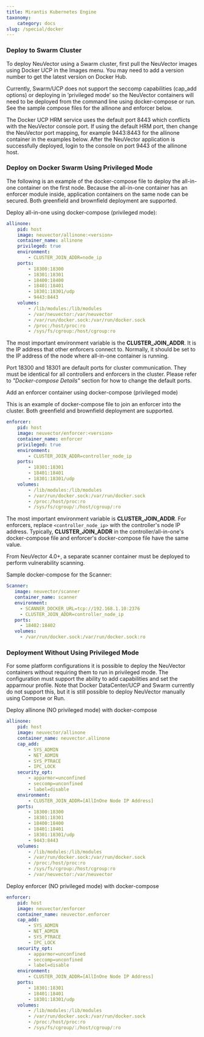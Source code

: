 ```yaml
---
title: Mirantis Kubernetes Engine
taxonomy:
    category: docs
slug: /special/docker
---
```


### Deploy to Swarm Cluster

To deploy NeuVector using a Swarm cluster, first pull the NeuVector images using Docker UCP in the Images menu. You may need to add a version number to get the latest version on Docker Hub.

Currently, Swarm/UCP does not support the seccomp capabilities (cap_add options) or deploying in ‘privileged mode’ so the NeuVector containers will need to be deployed from the command line using docker-compose or run. See the sample compose files for the allinone and enforcer below.

The Docker UCP HRM service uses the default port 8443 which conflicts with the NeuVector console port. If using the default HRM port, then change the NeuVector port mapping, for example 9443:8443 for the allinone container in the examples below. After the NeuVector application is successfully deployed, login to the console on port 9443 of the allinone host.

### Deploy on Docker Swarm Using Privileged Mode

The following is an example of the docker-compose file to deploy the all-in-one container on the first node. Because the all-in-one container has an enforcer module inside, application containers on the same node can be secured. Both greenfield and brownfield deployment are supported.

Deploy all-in-one using docker-compose (privileged mode):

```yaml
allinone:
    pid: host
    image: neuvector/allinone:<version>
    container_name: allinone
    privileged: true
    environment:
        - CLUSTER_JOIN_ADDR=node_ip
    ports:
        - 18300:18300
        - 18301:18301
        - 18400:18400
        - 18401:18401
        - 18301:18301/udp
        - 9443:8443
    volumes:
        - /lib/modules:/lib/modules
        - /var/neuvector:/var/neuvector
        - /var/run/docker.sock:/var/run/docker.sock
        - /proc:/host/proc:ro
        - /sys/fs/cgroup:/host/cgroup:ro
```

The most important environment variable is the **CLUSTER_JOIN_ADDR**. It is the IP address that other enforcers connect to. Normally, it should be set to the IP address of the node where all-in-one container is running.

Port 18300 and 18301 are default ports for cluster communication. They must be identical for all controllers and enforcers in the cluster. Please refer to *"Docker-compose Details"* section for how to change the default ports.

Add an enforcer container using docker-compose (privileged mode)

This is an example of docker-compose file to join an enforcer into the cluster. Both greenfield and brownfield deployment are supported.

```yaml
enforcer:
    pid: host
    image: neuvector/enforcer:<version>
    container_name: enforcer
    privileged: true
    environment:
        - CLUSTER_JOIN_ADDR=controller_node_ip
    ports:
        - 18301:18301
        - 18401:18401
        - 18301:18301/udp
    volumes:
        - /lib/modules:/lib/modules
        - /var/run/docker.sock:/var/run/docker.sock
        - /proc:/host/proc:ro
        - /sys/fs/cgroup/:/host/cgroup/:ro
```

The most important environment variable is **CLUSTER_JOIN_ADDR**. For enforcers, replace ```<controller_node_ip>``` with the controller's node IP address. Typically, **CLUSTER_JOIN_ADDR** in the controller/all-in-one's docker-compose file and enforcer's docker-compose file have the same value.

From NeuVector 4.0+, a separate scanner container must be deployed to perform vulnerability scanning.

Sample docker-compose for the Scanner:

```yaml
Scanner:
   image: neuvector/scanner
   container_name: scanner
   environment:
     - SCANNER_DOCKER_URL=tcp://192.168.1.10:2376
     - CLUSTER_JOIN_ADDR=controller_node_ip
   ports:
     - 18402:18402
   volumes:
     - /var/run/docker.sock:/var/run/docker.sock:ro
```

### Deployment Without Using Privileged Mode

For some platform configurations it is possible to deploy the NeuVector containers without requiring them to run in privileged mode. The configuration must support the ability to add capabilities and set the apparmour profile. Note that Docker DataCenter/UCP and Swarm currently do not support this, but it is still possible to deploy NeuVector manually using Compose or Run.

Deploy allinone (NO privileged mode) with docker-compose

```yaml
allinone:
    pid: host
    image: neuvector/allinone
    container_name: neuvector.allinone
    cap_add:
        - SYS_ADMIN
        - NET_ADMIN
        - SYS_PTRACE
        - IPC_LOCK
    security_opt:
        - apparmor=unconfined
        - seccomp=unconfined
        - label=disable
    environment:
        - CLUSTER_JOIN_ADDR=[AllInOne Node IP Address]
    ports:
        - 18300:18300
        - 18301:18301
        - 18400:18400
        - 18401:18401
        - 18301:18301/udp
        - 9443:8443
    volumes:
        - /lib/modules:/lib/modules
        - /var/run/docker.sock:/var/run/docker.sock
        - /proc:/host/proc:ro
        - /sys/fs/cgroup:/host/cgroup:ro
        - /var/neuvector:/var/neuvector
```

Deploy enforcer (NO privileged mode) with docker-compose

```yaml
enforcer:
    pid: host
    image: neuvector/enforcer
    container_name: neuvector.enforcer
    cap_add:
        - SYS_ADMIN
        - NET_ADMIN
        - SYS_PTRACE
        - IPC_LOCK
    security_opt:
        - apparmor=unconfined
        - seccomp=unconfined
        - label=disable
    environment:
        - CLUSTER_JOIN_ADDR=[AllInOne Node IP Address]
    ports:
        - 18301:18301
        - 18401:18401
        - 18301:18301/udp
    volumes:
        - /lib/modules:/lib/modules
        - /var/run/docker.sock:/var/run/docker.sock
        - /proc:/host/proc:ro
        - /sys/fs/cgroup/:/host/cgroup/:ro
```
